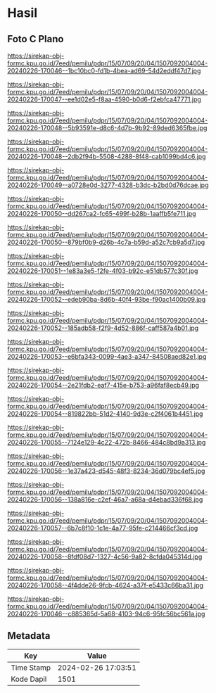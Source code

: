 # Hasil

## Foto C Plano

https://sirekap-obj-formc.kpu.go.id/7eed/pemilu/pdpr/15/07/09/20/04/1507092004004-20240226-170046--1bc10bc0-fd1b-4bea-ad69-54d2eddf47d7.jpg

https://sirekap-obj-formc.kpu.go.id/7eed/pemilu/pdpr/15/07/09/20/04/1507092004004-20240226-170047--ee1d02e5-f8aa-4590-b0d6-f2ebfca47771.jpg

https://sirekap-obj-formc.kpu.go.id/7eed/pemilu/pdpr/15/07/09/20/04/1507092004004-20240226-170048--5b93591e-d8c6-4d7b-9b92-89ded6365fbe.jpg

https://sirekap-obj-formc.kpu.go.id/7eed/pemilu/pdpr/15/07/09/20/04/1507092004004-20240226-170048--2db2f94b-5508-4288-8f48-cab1099bd4c6.jpg

https://sirekap-obj-formc.kpu.go.id/7eed/pemilu/pdpr/15/07/09/20/04/1507092004004-20240226-170049--a0728e0d-3277-4328-b3dc-b2bd0d76dcae.jpg

https://sirekap-obj-formc.kpu.go.id/7eed/pemilu/pdpr/15/07/09/20/04/1507092004004-20240226-170050--dd267ca2-fc65-499f-b28b-1aaffb5fe711.jpg

https://sirekap-obj-formc.kpu.go.id/7eed/pemilu/pdpr/15/07/09/20/04/1507092004004-20240226-170050--879bf0b9-d26b-4c7a-b59d-a52c7cb9a5d7.jpg

https://sirekap-obj-formc.kpu.go.id/7eed/pemilu/pdpr/15/07/09/20/04/1507092004004-20240226-170051--1e83a3e5-f2fe-4f03-b92c-e51db577c30f.jpg

https://sirekap-obj-formc.kpu.go.id/7eed/pemilu/pdpr/15/07/09/20/04/1507092004004-20240226-170052--edeb90ba-8d6b-40f4-93be-f90ac1400b09.jpg

https://sirekap-obj-formc.kpu.go.id/7eed/pemilu/pdpr/15/07/09/20/04/1507092004004-20240226-170052--185adb58-f2f9-4d52-886f-caff587a4b01.jpg

https://sirekap-obj-formc.kpu.go.id/7eed/pemilu/pdpr/15/07/09/20/04/1507092004004-20240226-170053--e6bfa343-0099-4ae3-a347-84508aed82e1.jpg

https://sirekap-obj-formc.kpu.go.id/7eed/pemilu/pdpr/15/07/09/20/04/1507092004004-20240226-170054--2e21fdb2-eaf7-415e-b753-a96faf8ecb49.jpg

https://sirekap-obj-formc.kpu.go.id/7eed/pemilu/pdpr/15/07/09/20/04/1507092004004-20240226-170054--819822bb-51d2-4140-9d3e-c2f4061b4451.jpg

https://sirekap-obj-formc.kpu.go.id/7eed/pemilu/pdpr/15/07/09/20/04/1507092004004-20240226-170055--7124e129-4c22-472b-8466-484c8bd9a313.jpg

https://sirekap-obj-formc.kpu.go.id/7eed/pemilu/pdpr/15/07/09/20/04/1507092004004-20240226-170056--1e37a423-d545-48f3-8234-36d079bc4ef5.jpg

https://sirekap-obj-formc.kpu.go.id/7eed/pemilu/pdpr/15/07/09/20/04/1507092004004-20240226-170056--138a816e-c2ef-46a7-a68a-d4ebad336f68.jpg

https://sirekap-obj-formc.kpu.go.id/7eed/pemilu/pdpr/15/07/09/20/04/1507092004004-20240226-170057--6b7c8f10-1c1e-4a77-95fe-c214466cf3cd.jpg

https://sirekap-obj-formc.kpu.go.id/7eed/pemilu/pdpr/15/07/09/20/04/1507092004004-20240226-170058--8fdf08d7-1327-4c56-9a82-8cfda045314d.jpg

https://sirekap-obj-formc.kpu.go.id/7eed/pemilu/pdpr/15/07/09/20/04/1507092004004-20240226-170058--4f4dde26-9fcb-4624-a37f-e5433c66ba31.jpg

https://sirekap-obj-formc.kpu.go.id/7eed/pemilu/pdpr/15/07/09/20/04/1507092004004-20240226-170046--c885365d-5a68-4103-94c6-95fc56bc561a.jpg


## Metadata

| Key        | Value               |
| ---------- | ------------------- |
| Time Stamp | 2024-02-26 17:03:51 |
| Kode Dapil | 1501                |



